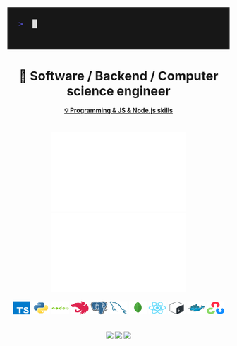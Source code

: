<img src="demo.gif">
<div align="center">
   <h1>👷 Software / Backend / Computer science engineer</h1>   
<a href="https://github.com/Mariama4/Mariama4/blob/main/SKILLS.md"><strong>💡 Programming & JS & Node.js skills</strong></a> 

</div>

#

<div align="center">
          <img height="180em" src="https://raw.githubusercontent.com/Mariama4/github-stats/master/generated/overview.svg#gh-dark-mode-only"/>
   <img height="180em" src="https://raw.githubusercontent.com/Mariama4/github-stats/master/generated/languages.svg#gh-dark-mode-only"/>
<!--         <img height="180em" src="https://github-readme-stats.vercel.app/api?username=mariama4&layout=compact&show_icons=true&theme=white&icon_color=2a84ea&bg_color=171717&text_color=2a84ea"/>
   <img height="180em" src="https://github-readme-stats.vercel.app/api/top-langs/?username=mariama4&layout=compact&langs_count=8&theme=white&icon_color=2a84ea&hide_border=true&bg_color=00000000&text_color=2a84ea&exclude_repo=SIBSIU-schedule-telegram-bot,parser-edu-schedule-SIBSIU-SPO-ISP18"/> -->
   </a>
</div>
<div style="display: inline_block" align="center"><br>
   <img align="center" height="30" width="40" src="https://raw.githubusercontent.com/devicons/devicon/master/icons/typescript/typescript-original.svg" />
   <img align="center" height="30" width="40" src="https://raw.githubusercontent.com/devicons/devicon/master/icons/python/python-original.svg" />
   <img align="center" height="30" width="40" src="https://raw.githubusercontent.com/devicons/devicon/master/icons/nodejs/nodejs-plain-wordmark.svg" />
   <img align="center" height="30" width="40" src="https://github.com/devicons/devicon/raw/master/icons/nestjs/nestjs-plain.svg" />
   <img align="center" height="30" width="40" src="https://github.com/devicons/devicon/raw/master/icons/postgresql/postgresql-original.svg" />
   <img align="center" height="30" width="40" src="https://github.com/devicons/devicon/raw/master/icons/mysql/mysql-original.svg" />
   <img align="center" height="30" width="40" src="https://github.com/devicons/devicon/raw/master/icons/mongodb/mongodb-original.svg" />
   <img align="center" height="30" width="40" src="https://github.com/devicons/devicon/raw/master/icons/react/react-original.svg" />
   <img align="center" height="30" width="40" src="https://github.com/devicons/devicon/raw/master/icons/bash/bash-original.svg" />
   <img align="center" height="30" width="40" src="https://github.com/devicons/devicon/raw/master/icons/docker/docker-original.svg" />
  <img align="center" height="30" width="40" src="https://github.com/devicons/devicon/raw/master/icons/opencv/opencv-original.svg" />
</div>

#

<div align="center"> 
   <a href = "mailto:taskabulov.dev@gmail.com" target="_blank"><img src="https://img.shields.io/badge/-Gmail-%23333?style=for-the-badge&logo=gmail&logoColor=white"></a>
   <a href="https://t.me/gtaskabulov_dev" target="_blank"><img src="https://img.shields.io/badge/-Telegram-%23333?style=for-the-badge&logo=telegram&logoColor=white" /></a>
   <a href="https://vk.com/mariama4n" target="_blank"><img src="https://img.shields.io/badge/-Vkontakte-%23333?style=for-the-badge&logo=Vk" /></a>
</div>

